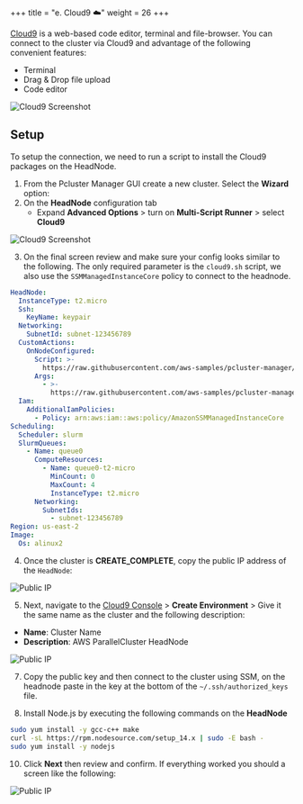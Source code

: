+++
title = "e. Cloud9 ☁️"
weight = 26
+++

[Cloud9](https://aws.amazon.com/cloud9/) is a web-based code editor, terminal and file-browser. You can connect to the cluster via Cloud9 and advantage of the following  convenient features:

* Terminal
* Drag & Drop file upload
* Code editor

![Cloud9 Screenshot](cloud9/cloud9.png)

## Setup

To setup the connection, we need to run a script to install the Cloud9 packages on the HeadNode.

1. From the Pcluster Manager GUI create a new cluster. Select the **Wizard** option:
2. On the **HeadNode** configuration tab
    + Expand **Advanced Options** > turn on **Multi-Script Runner** > select **Cloud9**

![Cloud9 Screenshot](cloud9/cloud9-2.png)

3. On the final screen review and make sure your config looks similar to the following. The only required parameter is the `cloud9.sh` script, we also use the `SSMManagedInstanceCore` policy to connect to the headnode.

```yaml
HeadNode:
  InstanceType: t2.micro
  Ssh:
    KeyName: keypair
  Networking:
    SubnetId: subnet-123456789
  CustomActions:
    OnNodeConfigured:
      Script: >-
        https://raw.githubusercontent.com/aws-samples/pcluster-manager/main/resources/scripts/multi-runner.py
      Args:
        - >-
          https://raw.githubusercontent.com/aws-samples/pcluster-manager/main/resources/scripts/cloud9.sh
  Iam:
    AdditionalIamPolicies:
      - Policy: arn:aws:iam::aws:policy/AmazonSSMManagedInstanceCore
Scheduling:
  Scheduler: slurm
  SlurmQueues:
    - Name: queue0
      ComputeResources:
        - Name: queue0-t2-micro
          MinCount: 0
          MaxCount: 4
          InstanceType: t2.micro
      Networking:
        SubnetIds:
          - subnet-123456789
Region: us-east-2
Image:
  Os: alinux2
```

4. Once the cluster is **CREATE_COMPLETE**, copy the public IP address of the `HeadNode`:

![Public IP](cloud9/cloud9-3.png)

5. Next, navigate to the [Cloud9 Console](https://console.aws.amazon.com/cloud9/home) > **Create Environment** > Give it the same name as the cluster and the following description:

* **Name**: Cluster Name
* **Description**: AWS ParallelCluster HeadNode

![Public IP](cloud9/cloud9-4.png)

7. Copy the public key and then connect to the cluster using SSM, on the headnode paste in the key at the bottom of the `~/.ssh/authorized_keys` file.

9. Install Node.js by executing the following commands on the **HeadNode**

```bash
sudo yum install -y gcc-c++ make
curl -sL https://rpm.nodesource.com/setup_14.x | sudo -E bash -
sudo yum install -y nodejs 
```

10. Click **Next** then review and confirm. If everything worked you should a screen like the following:

![Public IP](cloud9/cloud9-5.png)
